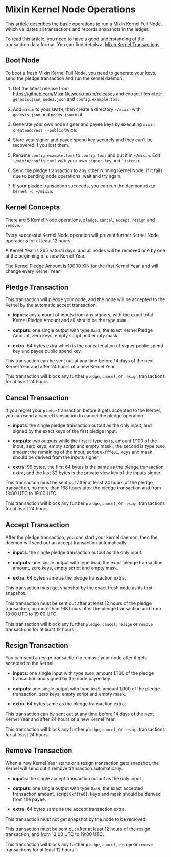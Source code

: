 # Mixin Kernel Node Operations

This article describes the basic operations to run a Mixin Kernel Full Node, which validates all transactions and records snapshots in the ledger.

To read this article, you need to have a good understanding of the transaction data format. You can find details at [Mixin Kernel Transactions](./mixin-kernel-transactions.md).

## Boot Node

To boot a fresh Mixin Kernel Full Node, you need to generate your keys, send the pledge transaction and run the kernel daemon.

1. Get the latest release from https://github.com/MixinNetwork/mixin/releases and extract files `mixin`, `genesis.json`, `nodes.json` and `config.example.toml`.

2. Add `mixin` to your `$PATH`, then create a directory `~/mixin` with `genesis.json` and `nodes.json` in it.

3. Generate your own node signer and payee keys by executing `mixin createaddress --public` twice.

4. Store your signer and payee spend key securely and they can't be recovered if you lost them.

5. Rename `config.example.toml` to `config.toml` and put it in `~/mixin`. Edit `~/mixin/config.toml` with your own `signer-key` and `listener`.

6. Send the pledge transaction to any other running Kernel Node, if it fails due to pending node operations, wait and try again.

7. If your pledge transaction succeeds, you can run the daemon `mixin kernel -d ~/mixin`.

## Kernel Concepts

There are 5 Kernel Node operations, `pledge`, `cancel`, `accept`, `resign` and `remove`.

Every successful Kernel Node operation will prevent further Kernel Node operations for at least 12 hours.

A Kernel Year is 365 natural days, and all nodes will be removed one by one at the beginning of a new Kernel Year.

The Kernel Pledge Amount is 10000 XIN for the first Kernel Year, and will change every Kernel Year.

## Pledge Transaction

This transaction will pledge your node, and the node will be accepted to the Kernel by the automatic accept transaction.

- **inputs**: any amount of inputs from any signers, with the exact total Kernel Pledge Amount and all should be the type `0x00`.

- **outputs**: one single output with type `0xa3`, the exact Kernel Pledge Amount, zero keys, empty script and empty mask.

- **extra**: 64 bytes extra which is the concatenation of signer public spend key and payee public spend key.

This transaction can be sent out at any time before 14 days of the next Kernel Year and after 24 hours of a new Kernel Year.

This transaction will block any further `pledge`, `cancel`, or `resign` transactions for at least 24 hours.

## Cancel Transaction

If you regret your `pledge` transaction before it gets accepted to the Kernel, you can send a cancel transaction to cancel the pledge operation.

- **inputs**: the single pledge transaction output as the only input, and signed by the exact keys of the first pledge input.

- **outputs**: two outputs while the first is type `0xaa`, amount 1/100 of the input, zero keys, empty script and empty mask.; the second is type `0x00`, amount the remaining of the input, script `0xfffe01`, keys and mask should be derived from the inputs signer.

- **extra**: 96 bytes, the first 64 bytes is the same as the pledge transaction extra, and the last 32 bytes is the private view key of the inputs signer.

This transaction must be sent out after at least 24 hours of the pledge transaction, no more than 168 hours after the pledge transaction and from 13:00 UTC to 19:00 UTC.

This transaction will block any further `pledge`, `cancel`, or `resign`  transactions for at least 24 hours.

## Accept Transaction

After the pledge transaction, you can start your kernel daemon, then the daemon will send out an accept transaction automatically.

- **inputs**: the single pledge transaction output as the only input.

- **outputs**: one single output with type `0xa4`, the exact pledge transaction amount, zero keys, empty script and empty mask.

- **extra**: 64 bytes same as the pledge transaction extra.

This transaction must get snapshot by the exact fresh node as its first snapshot.

This transaction must be sent out after at least 12 hours of the pledge transaction, no more than 168 hours after the pledge transaction and from 13:00 UTC to 19:00 UTC.

This transaction will block any further `pledge`, `cancel`, `resign` or `remove` transactions for at least 12 hours.

## Resign Transaction

You can send a resign transaction to remove your node after it gets accepted to the Kernel.

- **inputs**: one single input with type `0x00`, amount 1/100 of the pledge transaction and signed by the node payee key.

- **outputs**: one single output with type `0xa5`, amount 1/100 of the pledge transaction, zero keys, empty script and empty mask.

- **extra**: 64 bytes same as the pledge transaction extra.

This transaction can be sent out at any time before 14 days of the next Kernel Year and after 24 hours of a new Kernel Year.

This transaction will block any further `pledge`, `cancel`, or `resign` transactions for at least 24 hours.

## Remove Transaction

When a new Kernel Year starts or a resign transaction gets snapshot, the Kernel will send out a remove transaction automatically.

- **inputs**: the single accept transaction output as the only input.

- **outputs**: one single output with type `0xa6`, the exact accepted transaction amount, script `0xfffe01`, keys and mask should be derived from the payee.

- **extra**: 64 bytes same as the accept transaction extra.

This transaction must not get snapshot by the node to be removed.

This transaction must be sent out after at least 12 hours of the resign transaction, and from 13:00 UTC to 19:00 UTC.

This transaction will block any further `pledge`, `cancel`, `resign` or `remove` transactions for at least 12 hours.
